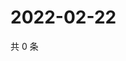 # 2022-02-22

共 0 条

<!-- BEGIN WEIBO -->
<!-- 最后更新时间 Tue Feb 22 2022 02:17:21 GMT+0800 (China Standard Time) -->

<!-- END WEIBO -->
